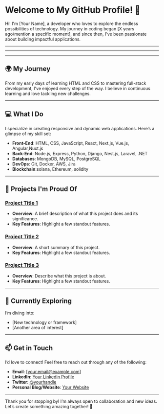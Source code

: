 # Welcome to My GitHub Profile! 🌟

Hi! I'm [Your Name], a developer who loves to explore the endless possibilities of technology. My journey in coding began [X years ago/mention a specific moment], and since then, I've been passionate about building impactful applications.

---
---
---

## 🌍 My Journey

From my early days of learning HTML and CSS to mastering full-stack development, I've enjoyed every step of the way. I believe in continuous learning and love tackling new challenges.

---

## 💻 What I Do

I specialize in creating responsive and dynamic web applications. Here’s a glimpse of my skill set:

- **Front-End**: HTML, CSS, JavaScript, React, Next.js, Vue.js, Angular,Nuxt.js
- **Back-End**: Node.js, Express, Python, Django, Nest.js, Laravel, .NET
- **Databases**: MongoDB, MySQL, PostgreSQL
- **DevOps**: Git, Docker, AWS, Jira
- **Blockchain**:solana, Ethereum, solidity

---

## 🚀 Projects I'm Proud Of

### [Project Title 1](link-to-your-project)
- **Overview**: A brief description of what this project does and its significance.
- **Key Features**: Highlight a few standout features.

### [Project Title 2](link-to-your-project)
- **Overview**: A short summary of this project.
- **Key Features**: Highlight a few standout features.

### [Project Title 3](link-to-your-project)
- **Overview**: Describe what this project is about.
- **Key Features**: Highlight a few standout features.

---

## 🌱 Currently Exploring

I’m diving into:
- [New technology or framework]
- [Another area of interest]

---

## 📫 Get in Touch

I’d love to connect! Feel free to reach out through any of the following:

- **Email**: [your.email@example.com]
- **LinkedIn**: [Your LinkedIn Profile](link-to-linkedin)
- **Twitter**: [@yourhandle](link-to-twitter)
- **Personal Blog/Website**: [Your Website](link-to-website)

---

Thank you for stopping by! I’m always open to collaboration and new ideas. Let’s create something amazing together! 🚀
